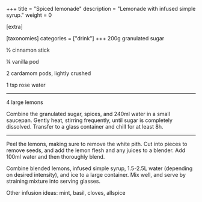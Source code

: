 +++
title = "Spiced lemonade"
description = "Lemonade with infused simple syrup."
weight = 0

[extra]

[taxonomies]
categories = ["drink"]
+++
200g granulated sugar

½ cinnamon stick

¼ vanilla pod

2 cardamom pods, lightly crushed

1 tsp rose water

---

4 large lemons
<!-- sep -->
Combine the granulated sugar, spices, and 240ml water in a small saucepan.
Gently heat, stirring frequently, until sugar is completely dissolved.
Transfer to a glass container and chill for at least 8h.

---

Peel the lemons, making sure to remove the white pith.
Cut into pieces to remove seeds, and add the lemon flesh and any juices to a blender.
Add 100ml water and then thoroughly blend.

Combine blended lemons, infused simple syrup, 1.5-2.5L water (depending on desired intensity), and ice to a large container.
Mix well, and serve by straining mixture into serving glasses.
<!-- sep -->
Other infusion ideas: mint, basil, cloves, allspice
